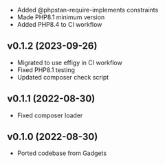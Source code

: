 * Added @phpstan-require-implements constraints
* Made PHP8.1 minimum version
* Added PHP8.4 to CI workflow

## v0.1.2 (2023-09-26)
* Migrated to use effigy in CI workflow
* Fixed PHP8.1 testing
* Updated composer check script

## v0.1.1 (2022-08-30)
* Fixed composer loader

## v0.1.0 (2022-08-30)
* Ported codebase from Gadgets
